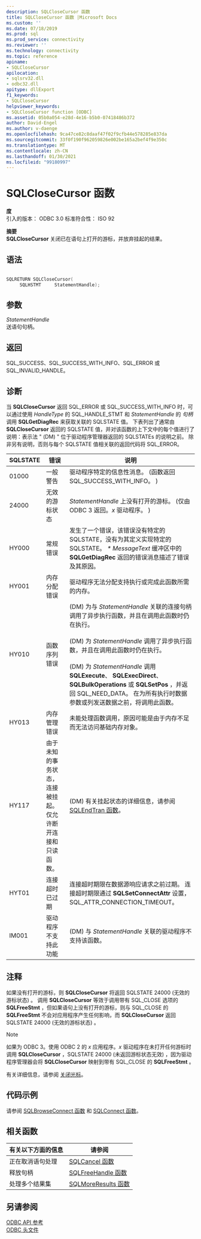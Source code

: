 ```yaml
---
description: SQLCloseCursor 函数
title: SQLCloseCursor 函数 |Microsoft Docs
ms.custom: ''
ms.date: 07/18/2019
ms.prod: sql
ms.prod_service: connectivity
ms.reviewer: ''
ms.technology: connectivity
ms.topic: reference
apiname:
- SQLCloseCursor
apilocation:
- sqlsrv32.dll
- odbc32.dll
apitype: dllExport
f1_keywords:
- SQLCloseCursor
helpviewer_keywords:
- SQLCloseCursor function [ODBC]
ms.assetid: 05b0a054-e28d-4e16-b5b0-07418486b372
author: David-Engel
ms.author: v-daenge
ms.openlocfilehash: 9ca47ce82c8daaf47f02f9cfb44e578285e837da
ms.sourcegitcommit: 33f0f190f962059826e002be165a2bef4f9e350c
ms.translationtype: MT
ms.contentlocale: zh-CN
ms.lasthandoff: 01/30/2021
ms.locfileid: "99180997"
---
```

# <a name="sqlclosecursor-function"></a>SQLCloseCursor 函数
**度**  
 引入的版本： ODBC 3.0 标准符合性： ISO 92  
  
 **摘要**  
 **SQLCloseCursor** 关闭已在语句上打开的游标，并放弃挂起的结果。  
  
## <a name="syntax"></a>语法  
  
```cpp  
  
SQLRETURN SQLCloseCursor(  
     SQLHSTMT     StatementHandle);  
```  
  
## <a name="arguments"></a>参数  
 *StatementHandle*  
 送语句句柄。  
  
## <a name="returns"></a>返回  
 SQL_SUCCESS、SQL_SUCCESS_WITH_INFO、SQL_ERROR 或 SQL_INVALID_HANDLE。  
  
## <a name="diagnostics"></a>诊断  
 当 **SQLCloseCursor** 返回 SQL_ERROR 或 SQL_SUCCESS_WITH_INFO 时，可以通过使用 *HandleType* 的 SQL_HANDLE_STMT 和 *StatementHandle* 的 *句柄* 调用 **SQLGetDiagRec** 来获取关联的 SQLSTATE 值。 下表列出了通常由 **SQLCloseCursor** 返回的 SQLSTATE 值，并对该函数的上下文中的每个值进行了说明：表示法 " (DM) " 位于驱动程序管理器返回的 SQLSTATEs 的说明之前。 除非另有说明，否则与每个 SQLSTATE 值相关联的返回代码将 SQL_ERROR。  
  
|SQLSTATE|错误|说明|  
|--------------|-----------|-----------------|  
|01000|一般警告|驱动程序特定的信息性消息。  (函数返回 SQL_SUCCESS_WITH_INFO。 ) |  
|24000|无效的游标状态|*StatementHandle* 上没有打开的游标。  (仅由 ODBC 3 返回。*x* 驱动程序。 ) |  
|HY000|常规错误|发生了一个错误，该错误没有特定的 SQLSTATE，没有为其定义实现特定的 SQLSTATE。 *\* MessageText* 缓冲区中的 **SQLGetDiagRec** 返回的错误消息描述了错误及其原因。|  
|HY001|内存分配错误|驱动程序无法分配支持执行或完成此函数所需的内存。|  
|HY010|函数序列错误| (DM) 为与 *StatementHandle* 关联的连接句柄调用了异步执行函数，并且在调用此函数时仍在执行。<br /><br />  (DM) 为 *StatementHandle* 调用了异步执行函数，并且在调用此函数时仍在执行。<br /><br />  (DM) 为 *StatementHandle* 调用 **SQLExecute**、 **SQLExecDirect**、 **SQLBulkOperations** 或 **SQLSetPos** ，并返回 SQL_NEED_DATA。 在为所有执行时数据参数或列发送数据之前，将调用此函数。|  
|HY013|内存管理错误|未能处理函数调用，原因可能是由于内存不足而无法访问基础内存对象。|  
|HY117|由于未知的事务状态，连接被挂起。 仅允许断开连接和只读函数。| (DM) 有关挂起状态的详细信息，请参阅 [SQLEndTran 函数](../../../odbc/reference/syntax/sqlendtran-function.md)。|  
|HYT01|连接超时已过期|连接超时期限在数据源响应请求之前过期。 连接超时期限通过 **SQLSetConnectAttr** 设置，SQL_ATTR_CONNECTION_TIMEOUT。|  
|IM001|驱动程序不支持此功能| (DM) 与 *StatementHandle* 关联的驱动程序不支持该函数。|  
  
## <a name="comments"></a>注释  
 如果没有打开的游标，则 **SQLCloseCursor** 将返回 SQLSTATE 24000 (无效的游标状态) 。 调用 **SQLCloseCursor** 等效于调用带有 SQL_CLOSE 选项的 **SQLFreeStmt** ，但如果语句上没有打开的游标，则与 SQL_CLOSE 的 **SQLFreeStmt** 不会对应用程序产生任何影响，而 **SQLCloseCursor** 返回 SQLSTATE 24000 (无效的游标状态) 。  
  
> [!NOTE]  
>  如果为 ODBC 3。使用 ODBC 2 的 *x* 应用程序。*x* 驱动程序在未打开任何游标时调用 **SQLCloseCursor** ，SQLSTATE 24000 (未返回游标状态无效) ，因为驱动程序管理器会将 **SQLCloseCursor** 映射到带有 SQL_CLOSE 的 **SQLFreeStmt** 。  
  
 有关详细信息，请参阅 [关闭光标](../../../odbc/reference/develop-app/closing-the-cursor.md)。  
  
## <a name="code-example"></a>代码示例  
 请参阅 [SQLBrowseConnect 函数](../../../odbc/reference/syntax/sqlbrowseconnect-function.md) 和 [SQLConnect 函数](../../../odbc/reference/syntax/sqlconnect-function.md)。  
  
## <a name="related-functions"></a>相关函数  
  
|有关以下方面的信息|请参阅|  
|---------------------------|---------|  
|正在取消语句处理|[SQLCancel 函数](../../../odbc/reference/syntax/sqlcancel-function.md)|  
|释放句柄|[SQLFreeHandle 函数](../../../odbc/reference/syntax/sqlfreehandle-function.md)|  
|处理多个结果集|[SQLMoreResults 函数](../../../odbc/reference/syntax/sqlmoreresults-function.md)|  
  
## <a name="see-also"></a>另请参阅  
 [ODBC API 参考](../../../odbc/reference/syntax/odbc-api-reference.md)   
 [ODBC 头文件](../../../odbc/reference/install/odbc-header-files.md)
